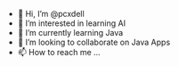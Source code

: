 - 👋 Hi, I’m @pcxdell
- 👀 I’m interested in learning AI
- 🌱 I’m currently learning Java
- 💞️ I’m looking to collaborate on Java Apps
- 📫 How to reach me ...

<!---
pcxdell/pcxdell is a ✨ special ✨ repository because its `README.md` (this file) appears on your GitHub profile.
You can click the Preview link to take a look at your changes.
--->
